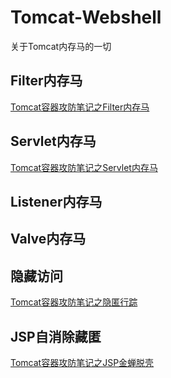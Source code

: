# Tomcat-Webshell
关于Tomcat内存马的一切

## Filter内存马
[Tomcat容器攻防笔记之Filter内存马](https://mp.weixin.qq.com/s/nPAje2-cqdeSzNj4kD2Zgw)

## Servlet内存马
[Tomcat容器攻防笔记之Servlet内存马](https://mp.weixin.qq.com/s/rEjBeLd8qi0_t_Et37rAng)

## Listener内存马

## Valve内存马

## 隐藏访问
[Tomcat容器攻防笔记之隐匿行踪](https://www.anquanke.com/post/id/225027)

## JSP自消除藏匿
[Tomcat容器攻防笔记之JSP金蝉脱壳](https://www.anquanke.com/post/id/225027)
